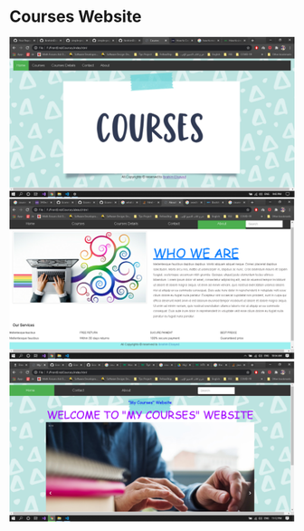# Courses Website
<img src="./imgs/README/1.png"/>
<img src="./imgs/README/about-us-readme.png"/>
<img src="./imgs/README/home-page.png"/>
